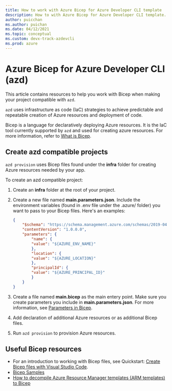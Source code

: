 ```yaml
---
title: How to work with Azure Bicep for Azure Developer CLI template
description: How to with Azure Bicep for Azure Developer CLI template.
author: puicchan
ms.author: puichan
ms.date: 04/12/2021
ms.topic: conceptual
ms.custom: devx-track-azdevcli
ms.prod: azure
---
```

#  Azure Bicep for Azure Developer CLI (azd)

This article contains resources to help you work with Bicep when making your project compatible with `azd`.

`azd` uses infrastructure as code (IaC) strategies to achieve predictable and repeatable creation of Azure resources and deployment of code. 

Bicep is a language for declaratively deploying Azure resources. It is the IaC tool currently supported by `azd` and used for creating azure resources. For more information, refer to [What is Bicep](/azure/azure-resource-manager/bicep/overview).

## Create azd compatible projects 

`azd provision` uses Bicep files found under the **infra** folder for creating Azure resources needed by your app.

To create an azd compatible project:

1. Create an **infra** folder at the root of your project.
1. Create a new file named **main.parameters.json**. Include the environment variables (found in .env file under the .azure/<environment name> folder) you want to pass to your Bicep files. Here's an examples:

    ```json
    {
        "$schema": "https://schema.management.azure.com/schemas/2019-04-01/deploymentParameters.json#",
        "contentVersion": "1.0.0.0",
        "parameters": {
            "name": {
            "value": "${AZURE_ENV_NAME}"
            },
            "location": {
            "value": "${AZURE_LOCATION}"
            },
            "principalId": {
            "value": "${AZURE_PRINCIPAL_ID}"
            }
        }
    }
    ```
1. Create a file named **main.bicep** as the main entery point. Make sure you create parameters you include in **main.parameters.json**. For more information, see [Parameters in Bicep](/azure/azure-resource-manager/bicep/parameters). 
1. Add declaration of additional Azure resources or as additional Bicep files. 
1. Run `azd provision` to provision Azure resources.

## Useful Bicep resources

* For an introduction to working with Bicep files, see Quickstart: [Create Bicep files with Visual Studio Code](/azure/azure-resource-manager/bicep/quickstart-create-bicep-use-visual-studio-code?tabs=CLI).
* [Bicep Samples](https://github.com/Azure/azure-docs-bicep-samples)
* [How to decompile Azure Resource Manager templates (ARM templates) to Bicep](/azure/azure-resource-manager/bicep/decompile?tabs=azure-cli)
